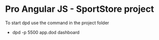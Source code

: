 Pro Angular JS - SportStore project
============

To start dpd use the command in the project folder
-   dpd -p 5500 app.dod dashboard